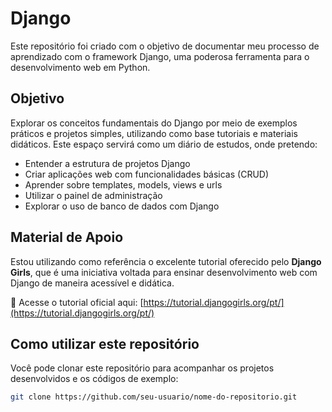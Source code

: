 # Django

Este repositório foi criado com o objetivo de documentar meu processo de aprendizado com o framework Django, uma poderosa ferramenta para o desenvolvimento web em Python.

## Objetivo

Explorar os conceitos fundamentais do Django por meio de exemplos práticos e projetos simples, utilizando como base tutoriais e materiais didáticos. Este espaço servirá como um diário de estudos, onde pretendo:

- Entender a estrutura de projetos Django
- Criar aplicações web com funcionalidades básicas (CRUD)
- Aprender sobre templates, models, views e urls
- Utilizar o painel de administração
- Explorar o uso de banco de dados com Django

## Material de Apoio

Estou utilizando como referência o excelente tutorial oferecido pelo **Django Girls**, que é uma iniciativa voltada para ensinar desenvolvimento web com Django de maneira acessível e didática.

🔗 Acesse o tutorial oficial aqui: [https://tutorial.djangogirls.org/pt/](https://tutorial.djangogirls.org/pt/)

## Como utilizar este repositório

Você pode clonar este repositório para acompanhar os projetos desenvolvidos e os códigos de exemplo:

```bash
git clone https://github.com/seu-usuario/nome-do-repositorio.git
